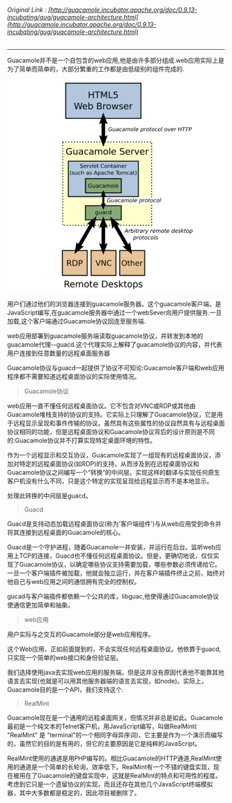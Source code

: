 ###### Original Link : [http://guacamole.incubator.apache.org/doc/0.9.13-incubating/gug/guacamole-architecture.html](http://guacamole.incubator.apache.org/doc/0.9.13-incubating/gug/guacamole-architecture.html)

---

Guacamole并不是一个自包含的web应用,他是由许多部分组成.web应用实际上是为了简单而简单的，大部分繁重的工作都是由低级别的组件完成的.

![](/assets/import.png)

用户们通过他们的浏览器连接到guacamole服务器。这个guacamole客户端，是JavaScript编写,在guacamole服务器中通过一个webSever向用户提供服务.一旦加载,这个客户端通过Guacamole协议回连至服务端.

web应用部署到guacamole服务端读取guacamole协议，并转发到本地的guacamole代理--guacd.这个代理实际上解释了guacamole协议的内容，并代表用户连接到任意数量的远程桌面服务器

Guacamole协议与guacd一起提供了协议不可知论:Guacamole客户端和web应用程序都不需要知道远程桌面协议的实际使用情况。

> Guacamole协议

web应用一直不懂任何远程桌面协议。它不包含对VNC或RDP或其他由Guacamole堆栈支持的协议的支持。它实际上只理解了Guacamole协议，它是用于远程显示呈现和事件传输的协议。虽然具有这些属性的协议自然具有与远程桌面协议相同的功能，但是远程桌面协议和Guacamole协议背后的设计原则是不同的:Guacamole协议并不打算实现特定桌面环境的特性。

作为一个远程显示和交互协议，Guacamole实现了一组现有的远程桌面协议，添加对特定的远程桌面协议\(如RDP\)的支持，从而涉及到在远程桌面协议和Guacamole协议之间编写一个“转换”的中间层。实现这样的翻译与实现任何原生客户机没有什么不同，只是这个特定的实现呈现给远程显示而不是本地显示。

处理此转换的中间层是guacd。

> Guacd

Guacd是支持动态加载远程桌面协议\(称为'客户端组件'\)与从web应用受到命令并将其连接到远程桌面的Guacamole的核心。

Guacd是一个守护进程，随着Guacamole一并安装，并运行在后台。监听web应用上TCP的连接，Guacd也不懂任何远程桌面协议。但是，更确切地说，仅仅实现了Guacamole协议，以确定哪些协议支持需要加载，哪些参数必须传递给它。一旦一个客户端插件被加载，他就会独立运行，并在客户端插件终止之前，始终对他自己与web应用之间的通信拥有完全的控制权。

gucad与客户端插件都依赖一个公共的库，libguac,他使得通过Guacamole协议使通信更加简单和抽象。

> web应用

用户实际与之交互的Guacamole部分是web应用程序。

这个Web应用，正如前面提到的，不会实现任何远程桌面协议。他依靠于guacd,只实现一个简单的web接口和身份验证层。

我们选择使用java去实现web应用的服务端，但是这并没有原因代表他不能靠其他语言去实现\(也就是可以用其他服务器端的语言去实现，如node\)。实际上，Guacamole目的是一个API，我们支持这个.

> RealMint

Guacamole现在是一个通用的远程桌面网关，但情况并非总是如此。Guacamole最初是一个纯文本的Telnet客户机，用JavaScript编写，叫做RealMint\( "RealMint" 是 "terminal"的一个相同字母异序词\)，它主要是作为一个演示而编写的，虽然它的目的是有用的，但它的主要原因是它是纯粹的JavaScript。

RealMint使用的通道是用PHP编写的。相比Guacamole的HTTP通道,RealMint使用的通道是一个简单的长轮询，效率低下。RealMint有一个不错的键盘实现，现在被用在了Guacamole的键盘实现中，这就是RealMint的特点和可用性的程度。考虑到它只是一个遗留协议的实现，而且还存在其他几个JavaScript终端模拟器，其中大多数都是稳定的，因此项目被删除了。

